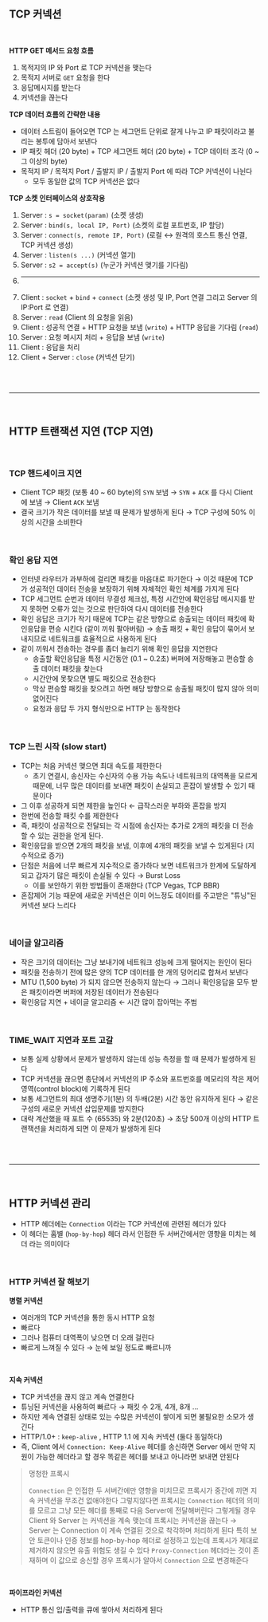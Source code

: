 ## TCP 커넥션

</br>

**HTTP GET 메서드 요청 흐름**

1. 목적지의 IP 와 Port 로 TCP 커넥션을 맺는다
2. 목적지 서버로 `GET` 요청을 한다
3. 응답메시지를 받는다
4. 커넥션을 끊는다

**TCP 데이터 흐름의 간략한 내용**

- 데이터 스트림이 들어오면 TCP 는 세그먼트 단위로 잘게 나누고 IP 패킷이라고 불리는 봉투에 담아서 보낸다
- IP 패킷 헤더 (20 byte) + TCP 세그먼트 헤더 (20 byte) + TCP 데이터 조각 (0 ~ 그 이상의 byte)
- 목적지 IP / 목적지 Port / 출발지 IP / 출발지 Port 에 따라 TCP 커넥션이 나뉜다
  - 모두 동일한 값의 TCP 커넥션은 없다

**TCP 소켓 인터페이스의 상호작용**

1. Server : `s = socket(param)` (소켓 생성)
2. Server : `bind(s, local IP, Port)` (소켓의 로컬 포트번호, IP 할당)
3. Server : `connect(s, remote IP, Port)` (로컬 ↔ 원격의 호스트 통신 연결, TCP 커넥션 생성)
4. Server : `listen(s ...)` (커넥션 열기)
5. Server : `s2 = accept(s)` (누군가 커넥션 맺기를 기다림)
6. ***
7. Client : `socket` + `bind` + `connect` (소켓 생성 및 IP, Port 연결 그리고 Server 의 IP:Port 로 연결)
8. Server : `read` (Client 의 요청을 읽음)
9. Client : 성공적 연결 + HTTP 요청을 보냄 (`write`) + HTTP 응답을 기다림 (`read`)
10. Server : 요청 메시지 처리 + 응답을 보냄 (`write`)
11. Client : 응답을 처리
12. Client + Server : `close` (커넥션 닫기)

</br>
</br>

---

</br>

## HTTP 트랜잭션 지연 (TCP 지연)

</br>

### TCP 핸드세이크 지연

- Client TCP 패킷 (보통 40 ~ 60 byte)의 `SYN` 보냄 → `SYN` + `ACK` 를 다시 Client 에 보냄 → Client `ACK` 보냄
- 결국 크기가 작은 데이터를 보낼 때 문제가 발생하게 된다 → TCP 구성에 50% 이상의 시간을 소비한다

</br>

### 확인 응답 지연

- 인터넷 라우터가 과부하에 걸리면 패킷을 마음대로 파기한다 → 이것 때문에 TCP 가 성공적인 데이터 전송을 보장하기 위해 자체적인 확인 체계를 가지게 된다
- TCP 세그먼트 순번과 데이터 무결성 체크섬, 특정 시간안에 확인응답 메시지를 받지 못하면 오류가 있는 것으로 판단하여 다시 데이터를 전송한다
- 확인 응답은 크기가 작기 때문에 TCP는 같은 방향으로 송출되는 데이터 패킷에 확인응답을 편승 시킨다 (같이 끼워 팔아버림) → 송출 패킷 + 확인 응답이 묶어서 보내지므로 네트워크를 효율적으로 사용하게 된다
- 같이 끼워서 전송하는 경우를 좀더 늘리기 위해 확인 응답을 지연한다
  - 송출할 확인응답을 특정 시간동안 (0.1 ~ 0.2초) 버퍼에 저장해놓고 편승할 송출 데이터 패킷을 찾는다
  - 시간안에 못찾으면 별도 패킷으로 전송한다
  - 막상 편승할 패킷을 찾으려고 하면 해당 방향으로 송출될 패킷이 많지 않아 의미없어진다
  - 요청과 응답 두 가지 형식만으로 HTTP 는 동작한다

</br>

### TCP 느린 시작 (slow start)

- TCP는 처음 커넥션 맺으면 최대 속도를 제한한다
  - 초기 연결시, 송신자는 수신자의 수용 가능 속도나 네트워크의 대역폭을 모르게 때문에, 너무 많은 데이터를 보내면 패킷이 손실되고 혼잡이 발생할 수 있기 때문이다
- 그 이후 성공하게 되면 제한을 높인다 ← 급작스러운 부하와 혼잡을 방지
- 한번에 전송할 패킷 수를 제한한다
- 즉, 패킷이 성공적으로 전달되는 각 시점에 송신자는 추가로 2개의 패킷을 더 전송할 수 있는 권한을 얻게 된다.
- 확인응답을 받으면 2개의 패킷을 보냄, 이후에 4개의 패킷을 보낼 수 있게된다 (지수적으로 증가)
- 단점은 처음에 너무 빠르게 지수적으로 증가하다 보면 네트워크가 한계에 도달하게 되고 갑자기 많은 패킷이 손실될 수 있다 → Burst Loss
  - 이를 보안하기 위한 방법들이 존재한다 (TCP Vegas, TCP BBR)
- 혼잡제어 기능 때문에 새로운 커넥션은 이미 어느정도 데이터를 주고받은 "튜닝"된 커넥션 보다 느리다

</br>

### 네이글 알고리즘

- 작은 크기의 데이터는 그냥 보내기에 네트워크 성능에 크게 떨어지는 원인이 된다
- 패킷을 전송하기 전에 많은 양의 TCP 데이터를 한 개의 덩어리로 합쳐서 보낸다
- MTU (1,500 byte) 가 되지 않으면 전송하지 않는다 → 그러나 확인응답을 모두 받은 패킷이라면 버퍼에 저장된 데이터가 전송된다
- 확인응답 지연 + 네이글 알고리즘 ← 시간 많이 잡아먹는 주범

</br>

### TIME_WAIT 지연과 포트 고갈

- 보통 실제 상황에서 문제가 발생하지 않는데 성능 측정을 할 때 문제가 발생하게 된다
- TCP 커넥션을 끊으면 종단에서 커넥션의 IP 주소와 포트번호를 메모리의 작은 제어 영역(control block)에 기록하게 된다
- 보통 세그먼트의 최대 생명주기(1분) 의 두배(2분) 시간 동안 유지하게 된다 → 같은 구성의 새로운 커넥션 삽입문제를 방지한다
- 대략 계산했을 때 포트 수 (65535) 와 2분(120초) → 초당 500개 이상의 HTTP 트랜잭션을 처리하게 되면 이 문제가 발생하게 된다

</br>
</br>

---

</br>

## HTTP 커넥션 관리

- HTTP 헤더에는 `Connection` 이라는 TCP 커넥션에 관련된 헤더가 있다
- 이 헤더는 홉별 (`hop-by-hop`) 헤더 라서 인접한 두 서버간에서만 영향을 미치는 헤더 라는 의미이다

</br>

### HTTP 커넥션 잘 해보기

**병렬 커넥션**

- 여러개의 TCP 커넥션을 통한 동시 HTTP 요청
- 빠르다
- 그러나 컴퓨터 대역폭이 낮으면 더 오래 걸린다
- 빠르게 느껴질 수 있다 → 눈에 보일 정도로 빠르니까

<br>

**지속 커넥션**

- TCP 커넥션을 끊지 않고 계속 연결한다
- 튜닝된 커넥션을 사용하여 빠르다 → 패킷 수 2개, 4개, 8개 ...
- 하지만 계속 연결된 상태로 있는 수많은 커넥션이 쌓이게 되면 불필요한 소모가 생긴다
- HTTP/1.0+ : `keep-alive` , HTTP 1.1 에 지속 커넥션 (둘다 동일하다)
- 즉, Client 에서 `Connection: Keep-Alive` 헤더를 송신하면 Server 에서 만약 지원이 가능한 헤더라고 할 경우 똑같은 헤더를 보내고 아니라면 보내면 안된다

> 멍청한 프록시
>
> `Connection` 은 인접한 두 서버간에만 영향을 미치므로 프록시가 중간에 끼면 지속 커넥션을 무조건 없애야한다
> 그렇지않다면 프록시는 `Connection` 헤더의 의미를 모르고 그냥 모든 헤더를 통째로 다음 Server에 전달해버린다
> 그렇게될 경우 Client 와 Server 는 커넥션을 계속 맺는데 프록시는 커넥션을 끊는다 → Server 는 Connection 이 계속 연결된 것으로 착각하며 처리하게 된다
> 특히 보안 토큰이나 인증 정보를 hop-by-hop 헤더로 설정하고 있는데 프록시가 제대로 제거하지 않으면 유출 위험도 생길 수 있다
> `Proxy-Connection` 헤더라는 것이 존재하며 이 값으로 송신할 경우 프록시가 알아서 `Connection` 으로 변경해준다

</br>

**파이프라인 커넥션**

- HTTP 통신 입/출력을 큐에 쌓아서 처리하게 된다
